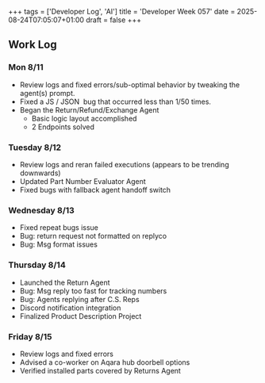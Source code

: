 +++
tags = ['Developer Log', 'AI']
title = 'Developer Week 057'
date = 2025-08-24T07:05:07+01:00
draft = false
+++

## Work Log

### Mon 8/11

- Review logs and fixed errors/sub-optimal behavior by tweaking the agent(s) prompt.
- Fixed a JS / JSON  bug that occurred less than 1/50 times.
- Began the Return/Refund/Exchange Agent
  - Basic logic layout accomplished
  - 2 Endpoints solved

### Tuesday 8/12

- Review logs and reran failed executions (appears to be trending downwards)
- Updated Part Number Evaluator Agent
- Fixed bugs with fallback agent handoff switch

### Wednesday 8/13

- Fixed repeat bugs issue
- Bug: return request not formatted on replyco
- Bug: Msg format issues

### Thursday 8/14

- Launched the Return Agent
- Bug: Msg reply too fast for tracking numbers
- Bug: Agents replying after C.S. Reps
- Discord notification integration
- Finalized Product Description Project

### Friday 8/15

- Review logs and fixed errors
- Advised a co-worker on Aqara hub doorbell options
- Verified installed parts covered by Returns Agent

